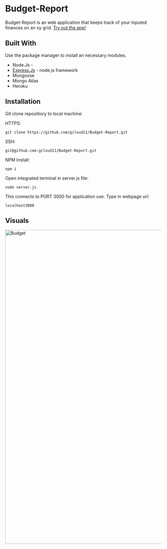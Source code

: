 # Budget-Report

Budget-Report is an web application that keeps track of your inputed finances on an xy grid.
[Try out the app!](https://fast-eyrie-39268.herokuapp.com/)

## Built With

Use the package manager to install an necessary modules.
* Node.Js -
* [Express.Js](https://expressjs.com/) - node.js framework
* Mongoose
* Mongo Atlas
* Heroku

## Installation 

Git clone repositiory to local machine:

HTTPS:
```
git clone https://github.com/gcloud11/Budget-Report.git
```
SSH:
```
git@github.com:gcloud11/Budget-Report.git
```
NPM Install:
```
npm i
```
Open integrated terminal in server.js file:
```
node server.js
```
This connects to PORT 3000 for application use. Type in webpage url:
```
localhost3000
```


## Visuals
<img width="1012" alt="Budget" src="https://user-images.githubusercontent.com/67169488/98454223-bfc91680-2127-11eb-8c34-35994aa3a3d2.png">

